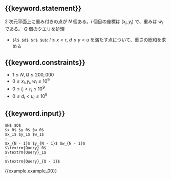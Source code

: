 ## {{keyword.statement}}
$2$ 次元平面上に重み付きの点が $N$ 個ある。$i$ 個目の座標は $(x_i, y_i)$ で、重みは $w_i$ である。
$Q$ 個のクエリを処理

- `$l$ $d$ $r$ $u$`: $l \leq x < r$, $d \leq y < u$ を満たす点について、重さの総和を求める

## {{keyword.constraints}}

- $1 \leq N, Q \leq 200,000$
- $0 \leq x_i, y_i, w_i \leq 10^9$
- $0 \leq l_i < r_i \leq 10^9$
- $0 \leq d_i < u_i \leq 10^9$

## {{keyword.input}}

~~~
$N$ $Q$
$x_0$ $y_0$ $w_0$
$x_1$ $y_1$ $w_1$
:
$x_{N - 1}$ $y_{N - 1}$ $w_{N - 1}$
$\textrm{Query}_0$
$\textrm{Query}_1$
:
$\textrm{Query}_{Q - 1}$
~~~

{{example.example_00}}
